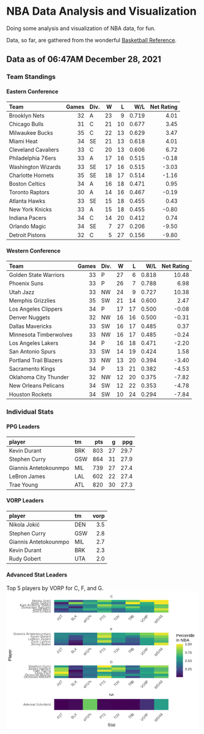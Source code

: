 # NBA Data Analysis and Visualization

Doing some analysis and visualization of NBA data, for fun.

Data, so far, are gathered from the wonderful [Basketball
Reference](https://www.basketball-reference.com/).

## Data as of 06:47AM December 28, 2021

### Team Standings

#### Eastern Conference

| Team                | Games | Div. |  W |  L |   W/L | Net Rating |
| :------------------ | ----: | :--- | -: | -: | ----: | ---------: |
| Brooklyn Nets       |    32 | A    | 23 |  9 | 0.719 |       4.01 |
| Chicago Bulls       |    31 | C    | 21 | 10 | 0.677 |       3.45 |
| Milwaukee Bucks     |    35 | C    | 22 | 13 | 0.629 |       3.47 |
| Miami Heat          |    34 | SE   | 21 | 13 | 0.618 |       4.01 |
| Cleveland Cavaliers |    33 | C    | 20 | 13 | 0.606 |       6.72 |
| Philadelphia 76ers  |    33 | A    | 17 | 16 | 0.515 |     \-0.18 |
| Washington Wizards  |    33 | SE   | 17 | 16 | 0.515 |     \-3.03 |
| Charlotte Hornets   |    35 | SE   | 18 | 17 | 0.514 |     \-1.16 |
| Boston Celtics      |    34 | A    | 16 | 18 | 0.471 |       0.95 |
| Toronto Raptors     |    30 | A    | 14 | 16 | 0.467 |     \-0.19 |
| Atlanta Hawks       |    33 | SE   | 15 | 18 | 0.455 |       0.43 |
| New York Knicks     |    33 | A    | 15 | 18 | 0.455 |     \-0.80 |
| Indiana Pacers      |    34 | C    | 14 | 20 | 0.412 |       0.74 |
| Orlando Magic       |    34 | SE   |  7 | 27 | 0.206 |     \-9.50 |
| Detroit Pistons     |    32 | C    |  5 | 27 | 0.156 |     \-9.80 |

#### Western Conference

| Team                   | Games | Div. |  W |  L |   W/L | Net Rating |
| :--------------------- | ----: | :--- | -: | -: | ----: | ---------: |
| Golden State Warriors  |    33 | P    | 27 |  6 | 0.818 |      10.48 |
| Phoenix Suns           |    33 | P    | 26 |  7 | 0.788 |       6.98 |
| Utah Jazz              |    33 | NW   | 24 |  9 | 0.727 |      10.38 |
| Memphis Grizzlies      |    35 | SW   | 21 | 14 | 0.600 |       2.47 |
| Los Angeles Clippers   |    34 | P    | 17 | 17 | 0.500 |     \-0.08 |
| Denver Nuggets         |    32 | NW   | 16 | 16 | 0.500 |     \-0.31 |
| Dallas Mavericks       |    33 | SW   | 16 | 17 | 0.485 |       0.37 |
| Minnesota Timberwolves |    33 | NW   | 16 | 17 | 0.485 |     \-0.24 |
| Los Angeles Lakers     |    34 | P    | 16 | 18 | 0.471 |     \-2.20 |
| San Antonio Spurs      |    33 | SW   | 14 | 19 | 0.424 |       1.58 |
| Portland Trail Blazers |    33 | NW   | 13 | 20 | 0.394 |     \-3.40 |
| Sacramento Kings       |    34 | P    | 13 | 21 | 0.382 |     \-4.53 |
| Oklahoma City Thunder  |    32 | NW   | 12 | 20 | 0.375 |     \-7.82 |
| New Orleans Pelicans   |    34 | SW   | 12 | 22 | 0.353 |     \-4.78 |
| Houston Rockets        |    34 | SW   | 10 | 24 | 0.294 |     \-7.84 |

### Individual Stats

#### PPG Leaders

| player                | tm  | pts |  g |  ppg |
| :-------------------- | :-- | --: | -: | ---: |
| Kevin Durant          | BRK | 803 | 27 | 29.7 |
| Stephen Curry         | GSW | 864 | 31 | 27.9 |
| Giannis Antetokounmpo | MIL | 739 | 27 | 27.4 |
| LeBron James          | LAL | 602 | 22 | 27.4 |
| Trae Young            | ATL | 820 | 30 | 27.3 |

#### VORP Leaders

| player                | tm  | vorp |
| :-------------------- | :-- | ---: |
| Nikola Jokić          | DEN |  3.5 |
| Stephen Curry         | GSW |  2.8 |
| Giannis Antetokounmpo | MIL |  2.7 |
| Kevin Durant          | BRK |  2.3 |
| Rudy Gobert           | UTA |  2.0 |

#### Advanced Stat Leaders

Top 5 players by VORP for C, F, and G.
![](README_files/figure-gfm/README-unnamed-chunk-7-1.png)<!-- -->
